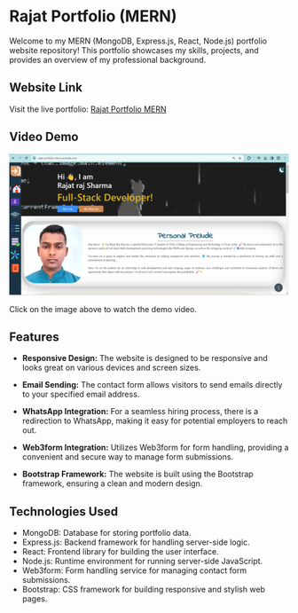 # Rajat Portfolio (MERN)

Welcome to my MERN (MongoDB, Express.js, React, Node.js) portfolio website repository! This portfolio showcases my skills, projects, and provides an overview of my professional background.

## Website Link

Visit the live portfolio: [Rajat Portfolio MERN](https://rajat-portfolio-mern.onrender.com/)

## Video Demo

[![Watch the video](thumbnail_img.png)](Rajat_github_portfolio.mp4)

Click on the image above to watch the demo video.

## Features

- **Responsive Design:** The website is designed to be responsive and looks great on various devices and screen sizes.

- **Email Sending:** The contact form allows visitors to send emails directly to your specified email address.

- **WhatsApp Integration:** For a seamless hiring process, there is a redirection to WhatsApp, making it easy for potential employers to reach out.

- **Web3form Integration:** Utilizes Web3form for form handling, providing a convenient and secure way to manage form submissions.

- **Bootstrap Framework:** The website is built using the Bootstrap framework, ensuring a clean and modern design.

## Technologies Used

- MongoDB: Database for storing portfolio data.
- Express.js: Backend framework for handling server-side logic.
- React: Frontend library for building the user interface.
- Node.js: Runtime environment for running server-side JavaScript.
- Web3form: Form handling service for managing contact form submissions.
- Bootstrap: CSS framework for building responsive and stylish web pages.
